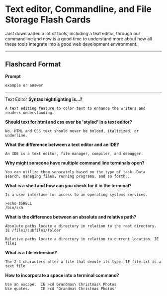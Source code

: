 # Text editor, Commandline, and File Storage Flash Cards
Just downloaded a lot of tools, including a text editor, through our commandline and now is a good time to understand more about how all these tools integrate into a good web development environment.

___
## Flashcard Format
**Prompt**
```
example or answer
```
---

Text Editor
**Syntax hightlighting is...?**
```
A text editing feature to color text to enhance the writers and readers understanding.
```


**Should text for html and css ever be 'styled' in a text editor?**
```
No. HTML and CSS text should never be bolded, italicized, or underline.
```


**What the difference between a text editor and an IDE?**
```
An IDE is a text editor, file manager, compiler, and debugger. 
```

**Why might someone have multiple command line terminals open?**
```
You can utilize them separately based on the type of task. Data search, managing files, running programs, and so forth...
```

**What is a shell and how can you check for it in the terminal?**
```
Is a user interface for access to an operating systems services. 

>echo $SHELL
/bin/zsh
```

**What is the difference between an absolute and relative path?**
```
Absolute paths locate a directory in relation to the root directory. IE /file1/subfile1/folder

Relative paths locate a directory in relation to current location. IE file1
```

**What is a file extension?**
```
The 2-4 characters after a file that denote its type. IE file.txt is a text file
```

**How to incorporate a space into a terminal command?**
```
Use an escape.  IE >cd Grandmas\ Christmas\ Photos
Use quotes.     IE >cd 'Grandmas Christmas Photos'
```
